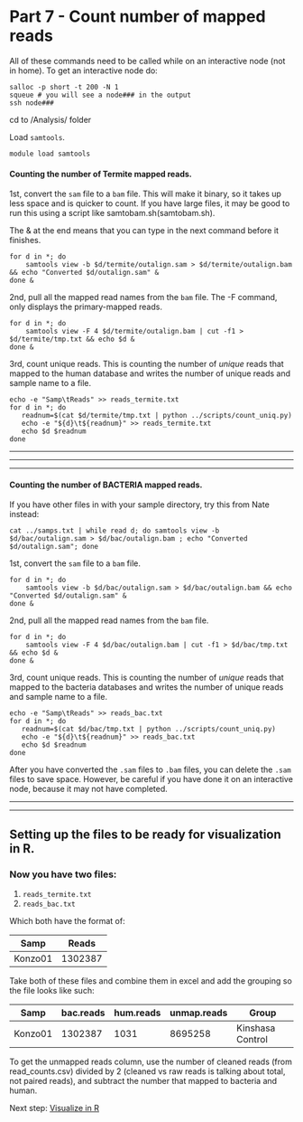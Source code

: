 # Part 7 - Count number of mapped reads

All of these commands need to be called while on an interactive node (not in home). To get an interactive node do:
```
salloc -p short -t 200 -N 1
squeue # you will see a node### in the output
ssh node### 
```
cd to /Analysis/ folder



Load `samtools`.
```
module load samtools
```


#### Counting the number of __Termite__ mapped reads.

1st, convert the `sam` file to a `bam` file. This will make it binary, so it takes up less space and is quicker to count. If you have large files, it may be good to run this using a script like samtobam.sh(samtobam.sh).

The & at the end means that you can type in the next command before it finishes.

```
for d in *; do 
    samtools view -b $d/termite/outalign.sam > $d/termite/outalign.bam && echo "Converted $d/outalign.sam" &
done & 
```

2nd, pull all the mapped read names from the `bam` file. The -F command, only displays the primary-mapped reads.
```
for d in *; do 
    samtools view -F 4 $d/termite/outalign.bam | cut -f1 > $d/termite/tmp.txt && echo $d &
done &
```

3rd, count unique reads.
This is counting the number of *unique* reads that mapped to the human database and writes the number of unique reads and sample name to a file.
```
echo -e "Samp\tReads" >> reads_termite.txt
for d in *; do 
   readnum=$(cat $d/termite/tmp.txt | python ../scripts/count_uniq.py)
   echo -e "${d}\t${readnum}" >> reads_termite.txt
   echo $d $readnum
done 
```

---
---
---



#### Counting the number of __BACTERIA__ mapped reads.
If you have other files in with your sample directory, try this from Nate instead:
```
cat ../samps.txt | while read d; do samtools view -b $d/bac/outalign.sam > $d/bac/outalign.bam ; echo "Converted $d/outalign.sam"; done
```

1st, convert the `sam` file to a `bam` file.
```
for d in *; do 
    samtools view -b $d/bac/outalign.sam > $d/bac/outalign.bam && echo "Converted $d/outalign.sam" &
done & 
```

2nd, pull all the mapped read names from the `bam` file.
```
for d in *; do 
    samtools view -F 4 $d/bac/outalign.bam | cut -f1 > $d/bac/tmp.txt && echo $d &
done &
```

3rd, count unique reads.
This is counting the number of *unique* reads that mapped to the bacteria databases and writes the number of unique reads and sample name to a file.
```
echo -e "Samp\tReads" >> reads_bac.txt
for d in *; do 
   readnum=$(cat $d/bac/tmp.txt | python ../scripts/count_uniq.py)
   echo -e "${d}\t${readnum}" >> reads_bac.txt
   echo $d $readnum
done 
```

After you have converted the `.sam` files to `.bam` files, you can delete the `.sam` files to save space. However, be careful if you have done it on an interactive node, because it may not have completed.
<br />

---
---

## Setting up the files to be ready for visualization in R.
### Now you have two files:
1. `reads_termite.txt`
2. `reads_bac.txt`

Which both have the format of:

| Samp | Reads |
| --- | --- |
| Konzo01 | 1302387 |

Take both of these files and combine them in excel and add the grouping so the file looks like such:

| Samp	| bac.reads	| hum.reads	| unmap.reads	| Group |
| ---- | --- | --- | --- | --- |
| Konzo01 |	1302387	| 1031	| 8695258	| Kinshasa Control |

To get the unmapped reads column, use the number of cleaned reads (from read_counts.csv) divided by 2 (cleaned vs raw reads is talking about total, not paired reads), and subtract the number that mapped to bacteria and human.

Next step: [Visualize in R](R_analysis.md)
